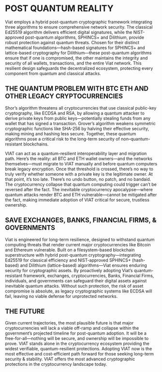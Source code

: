 # POST QUANTUM REALITY

Viat employs a hybrid post-quantum cryptographic framework integrating three algorithms to ensure comprehensive network security. The classical Ed25519 algorithm delivers efficient digital signatures, while the NIST-approved post-quantum algorithms, SPHINCS+ and Dilithium, provide robust protection against quantum threats. Chosen for their distinct mathematical foundations—hash-based signatures for SPHINCS+ and lattice-based cryptography for Dilithium—these post-quantum algorithms ensure that if one is compromised, the other maintains the integrity and security of all wallets, transactions, and the entire Viat network. This resilient design safeguards the decentralized ecosystem, protecting every component from quantum and classical attacks.

## THE QUANTUM PROBLEM WITH BTC ETH AND OTHER LEGACY CRYPTOCURRENCIES

Shor’s algorithm threatens all cryptocurrencies that use classical public-key cryptography, like ECDSA and RSA, by allowing a quantum attacker to derive private keys from public keys—potentially stealing funds from any wallet that has signed a transaction. Grover’s algorithm weakens symmetric cryptographic functions like SHA-256 by halving their effective security, making mining and hashing less secure. Together, these quantum algorithms pose a critical risk to the long-term security of non–quantum-resistant blockchains.

VIAT can act as a quantum-resilient interoperability layer and migration path. Here’s the reality: all BTC and ETH wallet owners—and the networks themselves—must migrate to VIAT manually and before quantum computers break legacy encryption. Once that threshold is crossed, there’s no way to truly verify whether someone with a private key is the legitimate owner. At that point, it’s too late. There’s no undo button, no patch, and no bandaid. The cryptocurrency collapse that quantum computing could trigger can’t be reversed after the fact. The inevitable cryptocurrency apocalypse—where quantum attacks render BTC and ETH vulnerable—cannot be mitigated after the fact, making immediate adoption of VIAT critical for secure, trustless ownership.

## SAVE EXCHANGES, BANKS, FINANCIAL FIRMS, & GOVERNMENTS

Viat is engineered for long-term resilience, designed to withstand quantum computing threats that render current major cryptocurrencies like Bitcoin and Ethereum vulnerable. Built on a filesystem-based blockchain superstructure with hybrid post-quantum cryptography—integrating Ed25519 for classical efficiency and NIST-approved SPHINCS+ (hash-based) and Dilithium (lattice-based) algorithms—Viat ensures enduring security for cryptographic assets. By proactively adopting Viat’s quantum-resistant framework, exchanges, cryptocurrencies, Banks, Financial Firms, individuals, and governments can safeguard their digital assets against inevitable quantum attacks. Without such protection, the risk of asset compromise is absolute, as legacy cryptographic systems like ECDSA will fail, leaving no viable defense for unprotected networks.

## THE FUTURE

Given current trajectories, the most plausible future is that major cryptocurrencies will lack a viable off-ramp and collapse within the government’s projected timeline for post-quantum adoption. It will be a free-for-all—nothing will be secure, and ownership will be impossible to prove. VIAT stands alone in the cryptocurrency ecosystem providing the widest verifiable, quantum-resilient protections. Adopting VIAT now is the most effective and cost-efficient path forward for those seeking long-term security & stability. VIAT offers the most advanced cryptographic protections in the cryptocurrency landscape today.
